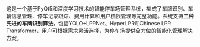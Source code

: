 这是一个基于PyQt5和深度学习技术的智能停车场管理系统，集成了车牌识别、车辆信息管理、停车记录跟踪、费用计算和用户权限管理等完整功能。系统支持**三种先进的车牌识别算法**，包括YOLO+LPRNet、HyperLPR和Chinese LPR Transformer，用户可根据需求灵活选择，为停车场提供全方位的智能化管理解决方案。
